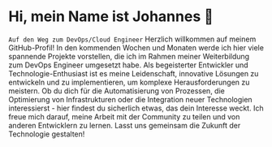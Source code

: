 # Hi, mein Name ist Johannes 👋
`Auf den Weg zum DevOps/Cloud Engineer`
Herzlich willkommen auf meinem GitHub-Profil! In den kommenden Wochen und Monaten werde ich hier viele spannende Projekte vorstellen, die ich im Rahmen meiner Weiterbildung zum DevOps Engineer umgesetzt habe. Als begeisterter Entwickler und Technologie-Enthusiast ist es meine Leidenschaft, innovative Lösungen zu entwickeln und zu implementieren, um komplexe Herausforderungen zu meistern. Ob du dich für die Automatisierung von Prozessen, die Optimierung von Infrastrukturen oder die Integration neuer Technologien interessierst - hier findest du sicherlich etwas, das dein Interesse weckt. Ich freue mich darauf, meine Arbeit mit der Community zu teilen und von anderen Entwicklern zu lernen. Lasst uns gemeinsam die Zukunft der Technologie gestalten!
